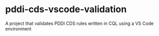 # pddi-cds-vscode-validation
A project that validates PDDI CDS rules written in CQL using a VS Code environment
